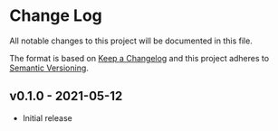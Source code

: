 # Change Log

All notable changes to this project will be documented in this file.

The format is based on [Keep a Changelog](http://keepachangelog.com/)
and this project adheres to [Semantic Versioning](http://semver.org/).

## v0.1.0 - 2021-05-12

- Initial release

[Unreleased]: https://github.com/rust-lang/hashbrown/compare/v0.1.0...HEAD
